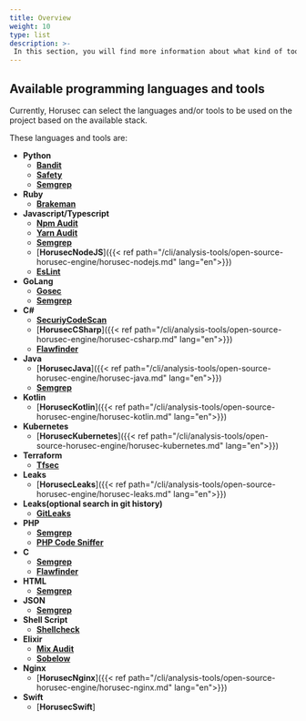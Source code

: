 ```yaml
---
title: Overview
weight: 10
type: list
description: >-
 In this section, you will find more information about what kind of tools Horusec-CLI uses in the analysis. 
---
```



## **Available programming languages and tools** 

Currently, Horusec can select the languages ​​and/or tools to be used on the project based on the available stack.

These languages and tools are:

* **Python**
  * [**Bandit**](https://github.com/PyCQA/bandit)
  * [**Safety**](https://github.com/pyupio/safety)
  * [**Semgrep**](https://github.com/returntocorp/semgrep)
* **Ruby**
  * [**Brakeman**](https://github.com/presidentbeef/brakeman)
* **Javascript/Typescript**
  * [**Npm Audit**](https://docs.npmjs.com/cli/audit)
  * [**Yarn Audit**](https://yarnpkg.com/lang/en/docs/cli/audit/)
  * [**Semgrep**](https://github.com/returntocorp/semgrep)
  * [**HorusecNodeJS**]({{< ref path="/cli/analysis-tools/open-source-horusec-engine/horusec-nodejs.md" lang="en">}})
  * [**EsLint**](https://github.com/eslint/eslint)
* **GoLang**
  * [**Gosec**](https://github.com/securego/gosec)
  * [**Semgrep**](https://github.com/returntocorp/semgrep)
* **C\#**
  * [**SecuriyCodeScan**](https://security-code-scan.github.io)
  * [**HorusecCSharp**]({{< ref path="/cli/analysis-tools/open-source-horusec-engine/horusec-csharp.md" lang="en">}})
  * [**Flawfinder**](https://github.com/david-a-wheeler/flawfinder)
* **Java**
  * [**HorusecJava**]({{< ref path="/cli/analysis-tools/open-source-horusec-engine/horusec-java.md" lang="en">}})
  * [**Semgrep**](https://github.com/returntocorp/semgrep)
* **Kotlin**
  * [**HorusecKotlin**]({{< ref path="/cli/analysis-tools/open-source-horusec-engine/horusec-kotlin.md" lang="en">}})
* **Kubernetes**
  * [**HorusecKubernetes**]({{< ref path="/cli/analysis-tools/open-source-horusec-engine/horusec-kubernetes.md" lang="en">}})
* **Terraform**
  * [**Tfsec**](https://github.com/liamg/tfsec)
* **Leaks**
  * [**HorusecLeaks**]({{< ref path="/cli/analysis-tools/open-source-horusec-engine/horusec-leaks.md" lang="en">}})
* **Leaks\(optional search in git history\)**
  * [**GitLeaks**](https://github.com/zricethezav/gitleaks)
* **PHP**
  * [**Semgrep**](https://github.com/returntocorp/semgrep)
  * [**PHP Code Sniffer**](https://github.com/FloeDesignTechnologies/phpcs-security-audit)
* **C**
  * [**Semgrep**](https://github.com/returntocorp/semgrep)
  * [**Flawfinder**](https://github.com/david-a-wheeler/flawfinder)
* **HTML**
  * [**Semgrep**](https://github.com/returntocorp/semgrep)
* **JSON**
  * [**Semgrep**](https://github.com/returntocorp/semgrep)
* **Shell Script**
  * [**Shellcheck**](https://github.com/koalaman/shellcheck)
* **Elixir**
  * [**Mix Audit**](https://github.com/mirego/mix_audit)
  * [**Sobelow**](https://github.com/nccgroup/sobelow)
* **Nginx**
  * [**HorusecNginx**]({{< ref path="/cli/analysis-tools/open-source-horusec-engine/horusec-nginx.md" lang="en">}})
* **Swift**
  * [**HorusecSwift**]
